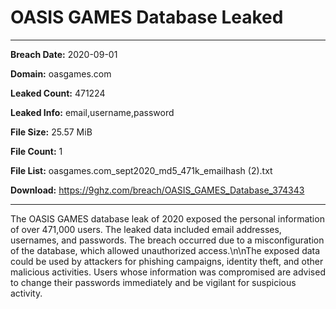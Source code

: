 # OASIS GAMES Database Leaked

------------
**Breach Date:** 2020-09-01

**Domain:** oasgames.com

**Leaked Count:** 471224

**Leaked Info:** email,username,password

**File Size:** 25.57 MiB

**File Count:** 1

**File List:** oasgames.com_sept2020_md5_471k_emailhash (2).txt

**Download:** https://9ghz.com/breach/OASIS_GAMES_Database_374343

------------
The OASIS GAMES database leak of 2020 exposed the personal information of over 471,000 users. The leaked data included email addresses, usernames, and passwords. The breach occurred due to a misconfiguration of the database, which allowed unauthorized access.\\n\\nThe exposed data could be used by attackers for phishing campaigns, identity theft, and other malicious activities. Users whose information was compromised are advised to change their passwords immediately and be vigilant for suspicious activity.
